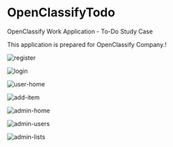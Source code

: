 # OpenClassifyTodo
 OpenClassify Work Application - To-Do Study Case

This application is prepared for OpenClassify Company.!

![register](https://user-images.githubusercontent.com/67593282/115602544-bdc6ce80-a2e7-11eb-9824-55ab4204a421.png)

![login](https://user-images.githubusercontent.com/67593282/115602550-bef7fb80-a2e7-11eb-911d-90ee99d6b6a2.png)

![user-home](https://user-images.githubusercontent.com/67593282/115602560-c15a5580-a2e7-11eb-8c3f-f5c53c9af263.png)

![add-item](https://user-images.githubusercontent.com/67593282/115602567-c3241900-a2e7-11eb-9f9c-f939ee4ecc59.png)

![admin-home](https://user-images.githubusercontent.com/67593282/115602571-c4554600-a2e7-11eb-8756-82e54840a614.png)

![admin-users](https://user-images.githubusercontent.com/67593282/115602576-c61f0980-a2e7-11eb-920a-34d4be694104.png)

![admin-lists](https://user-images.githubusercontent.com/67593282/115602580-c6b7a000-a2e7-11eb-8370-39bd384c3b45.png)

